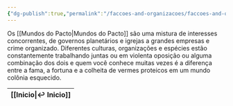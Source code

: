 ```yaml
---
{"dg-publish":true,"permalink":"/faccoes-and-organizacoes/faccoes-and-organizacoes/"}
---
```


Os [[Mundos do Pacto\|Mundos do Pacto]] são uma mistura de interesses concorrentes, de governos planetários e igrejas a grandes empresas e crime organizado. Diferentes culturas, organizações e espécies estão constantemente trabalhando juntas ou em violenta oposição ou alguma combinação dos dois e quem você conhece muitas vezes é a diferença entre a fama, a fortuna e a colheita de vermes proteicos em um mundo colônia esquecido. 

| [[Inicio\|↩ Inicio]] |
| -------------------- |

